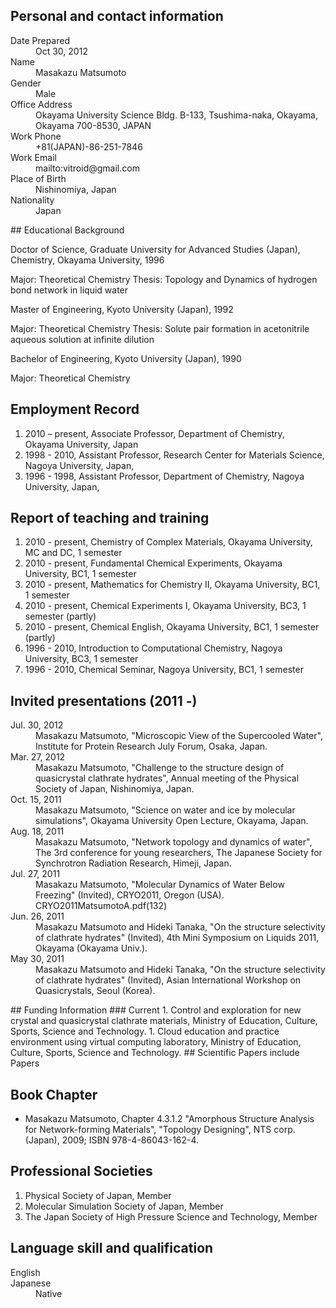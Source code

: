 ## Personal and contact information
<dl>
  <dt>Date Prepared</dt><dd>Oct 30, 2012
</dd>
  <dt>Name</dt><dd> Masakazu Matsumoto
</dd>
  <dt>Gender</dt><dd> Male
</dd>
  <dt>Office Address</dt><dd> Okayama University Science Bldg. B-133, Tsushima-naka, Okayama, Okayama 700-8530, JAPAN
</dd>
  <dt>Work Phone</dt><dd> +81(JAPAN)-86-251-7846
</dd>
  <dt>Work Email</dt><dd> mailto:vitroid@gmail.com
</dd>
  <dt>Place of Birth</dt><dd> Nishinomiya, Japan
</dd>
  <dt>Nationality</dt><dd> Japan
</dd>
</dl>
## Educational Background
<dl>
  <dt>Doctor of Science, Graduate University for Advanced Studies (Japan), Chemistry, Okayama University, 1996
</dt><dd></dd>
</dl>
Major: Theoretical Chemistry
Thesis: Topology and Dynamics of hydrogen bond network in liquid water

<dl>
  <dt>Master of Engineering, Kyoto University (Japan), 1992
</dt><dd></dd>
</dl>
Major: Theoretical Chemistry
Thesis: Solute pair formation in acetonitrile aqueous solution at infinite dilution

<dl>
  <dt>Bachelor of Engineering, Kyoto University (Japan), 1990
</dt><dd></dd>
</dl>
Major: Theoretical Chemistry


## Employment Record
1. 2010 &#8211; present, Associate Professor, Department of Chemistry, Okayama University, Japan
1. 1998 - 2010, Assistant Professor, Research Center for Materials Science, Nagoya University, Japan, 
1. 1996 - 1998, Assistant Professor, Department of Chemistry, Nagoya University, Japan, 

## Report of teaching and training
1. 2010 - present, Chemistry of Complex Materials, Okayama University, MC and DC, 1 semester
1. 2010 - present, Fundamental Chemical Experiments, Okayama University, BC1, 1 semester
1. 2010 - present, Mathematics for Chemistry II, Okayama University, BC1, 1 semester
1. 2010 - present, Chemical Experiments I, Okayama University, BC3, 1 semester (partly)
1. 2010 - present, Chemical English, Okayama University, BC1, 1 semester (partly)
1. 1996 - 2010, Introduction to Computational Chemistry, Nagoya University, BC3, 1 semester
1. 1996 - 2010, Chemical Seminar, Nagoya University, BC1, 1 semester
## Invited presentations (2011 -)
<dl>
  <dt>Jul. 30, 2012</dt><dd> Masakazu Matsumoto, "Microscopic View of the Supercooled Water", Institute for Protein Research July Forum, Osaka, Japan.
</dd>
  <dt>Mar. 27, 2012</dt><dd>Masakazu Matsumoto, "Challenge to the structure design of quasicrystal clathrate hydrates", Annual meeting of the Physical Society of Japan, Nishinomiya, Japan.
</dd>
  <dt>Oct. 15, 2011</dt><dd>Masakazu Matsumoto, "Science on water and ice by molecular simulations", Okayama University Open Lecture, Okayama, Japan.
</dd>
  <dt>Aug. 18, 2011</dt><dd>Masakazu Matsumoto, "Network topology and dynamics of water", The 3rd conference for young researchers, The Japanese Society for Synchrotron Radiation Research, Himeji, Japan.
</dd>
  <dt>Jul. 27, 2011</dt><dd>Masakazu Matsumoto, "Molecular Dynamics of Water Below Freezing" (Invited), CRYO2011, Oregon (USA). CRYO2011MatsumotoA.pdf(132)
</dd>
  <dt>Jun. 26, 2011</dt><dd>Masakazu Matsumoto and Hideki Tanaka, "On the structure selectivity of clathrate hydrates" (Invited), 4th Mini Symposium on Liquids 2011, Okayama (Okayama Univ.).
</dd>
  <dt>May 30, 2011</dt><dd>Masakazu Matsumoto and Hideki Tanaka, "On the structure selectivity of clathrate hydrates" (Invited), Asian International Workshop on Quasicrystals, Seoul (Korea).
</dd>
</dl>
## Funding Information
### Current
1. Control and exploration for new crystal and quasicrystal clathrate materials, Ministry of Education, Culture, Sports, Science and Technology.
1. Cloud education and practice environment using virtual computing laboratory, Ministry of Education, Culture, Sports, Science and Technology.
## Scientific Papers
include Papers



## Book Chapter
* Masakazu Matsumoto, Chapter 4.3.1.2 "Amorphous Structure Analysis for Network-forming Materials",  "Topology Designing", NTS corp. (Japan), 2009; ISBN 978-4-86043-162-4.
## Professional Societies
1. Physical Society of Japan, Member
1. Molecular Simulation Society of Japan, Member
1. The Japan Society of High Pressure Science and Technology, Member

## Language skill and qualification
<dl>
  <dt>English
</dt><dd></dd>
  <dt>Japanese</dt><dd> Native
</dd>
